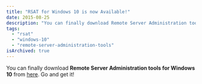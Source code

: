 ```yaml
---
title: "RSAT for Windows 10 is now Available!"
date: 2015-08-25
description: "You can finally download Remote Server Administration tools for Windows 10."
tags: 
  - "rsat"
  - "windows-10"
  - "remote-server-administration-tools"
isArchived: true
---
```


You can finally download **Remote Server Administration tools for Windows 10** from [here](http://www.microsoft.com/en-us/download/details.aspx?id=45520). Go and get it!
